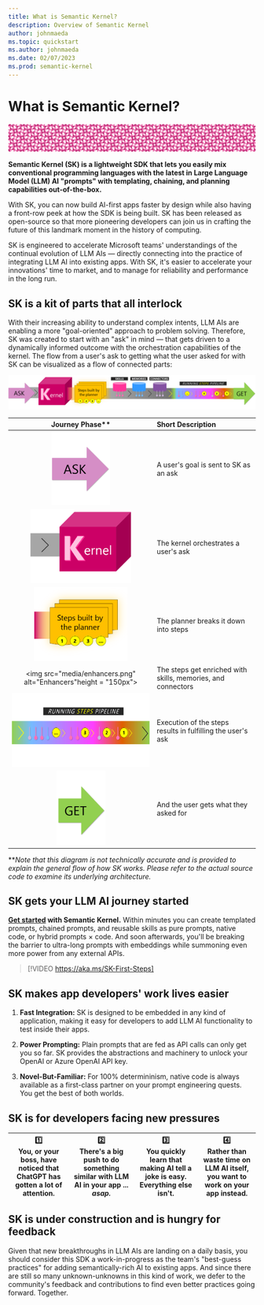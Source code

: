 ```yaml
---
title: What is Semantic Kernel?
description: Overview of Semantic Kernel
author: johnmaeda
ms.topic: quickstart
ms.author: johnmaeda
ms.date: 02/07/2023
ms.prod: semantic-kernel
---
```

# What is Semantic Kernel?

![pink circles of semantic kernel](media/skpatternfine.png)

**Semantic Kernel (SK) is a lightweight SDK that lets you easily mix conventional programming languages with the latest in Large Language Model (LLM) AI "prompts" with templating, chaining, and planning capabilities out-of-the-box.**

With SK, you can now build AI-first apps faster by design while also having a front-row peek at how the SDK is being built. SK has been released as open-source so that more pioneering developers can join us in crafting the future of this landmark moment in the history of computing.

SK is engineered to accelerate Microsoft teams' understandings of the continual evolution of LLM AIs — directly connecting into the practice of integrating LLM AI into existing apps. With SK, it's easier to accelerate your innovations' time to market, and to manage for reliability and performance in the long run.

## SK is a kit of parts that all interlock

With their increasing ability to understand complex intents, LLM AIs are enabling a more "goal-oriented" approach to problem solving. Therefore, SK was created to start with an "ask" in mind — that gets driven to a dynamically informed outcome with the orchestration capabilities of the kernel. The flow from a user's ask to getting what the user asked for with SK can be visualized as a flow of connected parts:

![Journey of an ask to a get in Semantic Kernel visualized as phases as annotated immediately below](media/fullview.png)

| Journey Phase** | Short Description |
|:---:|:---|
| <img src="media/ask.png" alt="An Ask" height = "150px"> | A user's goal is sent to SK as an ask |
| <img src="media/kernel.png" alt="Kernel" height = "150px"> | The kernel orchestrates a user's ask |
| <img src="media/planner.png" alt="Planner" height = "150px"> | The planner breaks it down into steps |
| <img src="media/enhancers.png" alt="Enhancers"height = "150px"> | The steps get enriched with skills, memories, and connectors |
| <img src="media/pipeline.png" alt="Pipeline" height = "150px"> | Execution of the steps results in fulfilling the user's ask |
| <img src="media/get.png" alt="The Get" height = "150px"> | And the user gets what they asked for |

**_Note that this diagram is not technically accurate and is provided to explain the general flow of how SK works. Please refer to the actual source code to examine its underlying architecture._

## SK gets your LLM AI journey started  

**[Get started](getting-started/setup) with Semantic Kernel.** Within minutes you can create templated prompts, chained prompts, and reusable skills as pure prompts, native code, or hybrid prompts × code. And soon afterwards, you'll be breaking the barrier to ultra-long prompts with embeddings while summoning even more power from any external APIs.
<br />

> [!VIDEO https://aka.ms/SK-First-Steps]

## SK makes app developers' work lives easier

1. **Fast Integration:** SK is designed to be embedded in any kind of application, making it easy for developers to add LLM AI functionality to test inside their apps.

2. **Power Prompting:** Plain prompts that are fed as API calls can only get you so far. SK provides the abstractions and machinery to unlock your OpenAI or Azure OpenAI API key.

3. **Novel-But-Familiar:** For 100% determininism, native code is always available as a first-class partner on your prompt engineering quests. You get the best of both worlds.

## SK is for developers facing new pressures

| 1️⃣<br /> You, or your boss, have noticed that ChatGPT has gotten a lot of attention. | 2️⃣<br />  There's a big push to do something similar with LLM AI in your app ... _asap._ | 3️⃣<br /> You quickly learn that making AI tell a joke is easy. Everything else isn't. |  4️⃣<br />  Rather than waste time on LLM AI itself, you want to work on your app instead. |
| --- | --- | --- | --- |

## SK is under construction and is hungry for feedback

Given that new breakthroughs in LLM AIs are landing on a daily basis, you should consider this SDK a work-in-progress as the team's "best-guess practices" for adding semantically-rich AI to existing apps. And since there are still so many unknown-unknowns in this kind of work, we defer to the community's feedback and contributions to find even better practices going forward. Together.